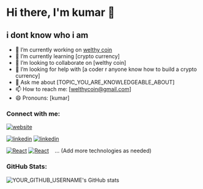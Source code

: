 # Hi there, I'm kumar 👋

## i dont know who i am 

- 🔭 I’m currently working on [welthy coin](PROJECT_LINK)
- 🌱 I’m currently learning [crypto currency]
- 👯 I’m looking to collaborate on [welthy coin]
- 🤔 I’m looking for help with [a coder r anyone know how to build a crypto currency]
- 💬 Ask me about [TOPIC_YOU_ARE_KNOWLEDGEABLE_ABOUT]
- 📫 How to reach me: [welthycoin@gmail.com]
- 😄 Pronouns: [kumar]

### Connect with me:

[![website](./img/globe-light.svg)]((https://sites.google.com/view/welthy-coin/home))


[![linkedin](./img/linkedin-light.svg)](YOUR_LINKEDIN_LINK#gh-light-mode-only)
[![linkedin](./img/linkedin-dark.svg)](YOUR_LINKEDIN_LINK#gh-dark-mode-only)

[![React](./img/react-light.svg)](https://reactjs.org#gh-light-mode-only)
[![React](./img/react-dark.svg)](https://reactjs.org#gh-dark-mode-only)
&nbsp;&nbsp;
... (Add more technologies as needed)

### GitHub Stats:

![YOUR_GITHUB_USERNAME's GitHub stats](https://github-readme-stats.vercel.app/api?username=YOUR_GITHUB_USERNAME&show_icons=true&theme=radical)
